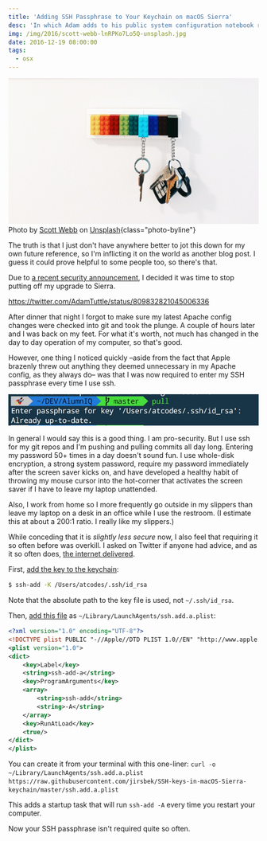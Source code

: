 ```yaml
---
title: 'Adding SSH Passphrase to Your Keychain on macOS Sierra'
desc: 'In which Adam adds to his public system configuration notebook regarding SSH key passphrases and short term memory thereof.'
img: /img/2016/scott-webb-lnRPKo7Lo5Q-unsplash.jpg
date: 2016-12-19 08:00:00
tags:
  - osx
---
```


![Keys hanging from a lego brick used as a keychain attached to some lego bricks on the wall](/img/2016/scott-webb-lnRPKo7Lo5Q-unsplash.jpg)
Photo by <a href="https://unsplash.com/@scottwebb?utm_source=unsplash&utm_medium=referral&utm_content=creditCopyText">Scott Webb</a> on <a href="https://unsplash.com/s/photos/keychain?utm_source=unsplash&utm_medium=referral&utm_content=creditCopyText">Unsplash</a>{class="photo-byline"}

The truth is that I just don't have anywhere better to jot this down for my own future reference, so I'm inflicting it on the world as another blog post. I guess it could prove helpful to some people too, so there's that.

Due to [a recent security announcement][hack], I decided it was time to stop putting off my upgrade to Sierra.

https://twitter.com/AdamTuttle/status/809832821045006336

After dinner that night I forgot to make sure my latest Apache config changes were checked into git and took the plunge. A couple of hours later and I was back on my feet. For what it's worth, not much has changed in the day to day operation of my computer, so that's good.

However, one thing I noticed quickly &ndash;aside from the fact that Apple brazenly threw out anything they deemed unnecessary in my Apache config, as they always do&ndash; was that I was now required to enter my SSH passphrase every time I use ssh.

![SSH passphrase required](/img/2016/ssh-passphrase.jpg)

In general I would say this is a good thing. I am pro-security. But I use ssh for my git repos and I'm pushing and pulling commits all day long. Entering my password 50+ times in a day doesn't sound fun. I use whole-disk encryption, a strong system password, require my password immediately after the screen saver kicks on, and have developed a healthy habit of throwing my mouse cursor into the hot-corner that activates the screen saver if I have to leave my laptop unattended.

Also, I work from home so I more frequently go outside in my slippers than leave my laptop on a desk in an office while I use the restroom. (I estimate this at about a 200:1 ratio. I really like my slippers.)

While conceding that it is _slightly less secure_ now, I also feel that requiring it so often before was overkill. I asked on Twitter if anyone had advice, and as it so often does, [the internet delivered][cwb].

First, [add the key to the keychain][keychain]:

```bash
$ ssh-add -K /Users/atcodes/.ssh/id_rsa
```

Note that the absolute path to the key file is used, not `~/.ssh/id_rsa`.

Then, [add this file][boot] as `~/Library/LaunchAgents/ssh.add.a.plist`:

```xml
<?xml version="1.0" encoding="UTF-8"?>
<!DOCTYPE plist PUBLIC "-//Apple//DTD PLIST 1.0//EN" "http://www.apple.com/DTDs/PropertyList-1.0.dtd">
<plist version="1.0">
<dict>
    <key>Label</key>
    <string>ssh-add-a</string>
    <key>ProgramArguments</key>
    <array>
        <string>ssh-add</string>
        <string>-A</string>
    </array>
    <key>RunAtLoad</key>
    <true/>
</dict>
</plist>
```

You can create it from your terminal with this one-liner: `curl -o ~/Library/LaunchAgents/ssh.add.a.plist https://raw.githubusercontent.com/jirsbek/SSH-keys-in-macOS-Sierra-keychain/master/ssh.add.a.plist`

This adds a startup task that will run `ssh-add -A` every time you restart your computer.

Now your SSH passphrase isn't required quite so often.

[hack]: https://motherboard.vice.com/read/this-300-device-lets-you-steal-a-mac-encryption-password-in-30-seconds
[cwb]: https://twitter.com/AdamTuttle/status/810117274355040256
[keychain]: http://superuser.com/questions/1127067/macos-keeps-asking-my-ssh-passphrase-since-i-updated-to-sierra
[boot]: https://github.com/jirsbek/SSH-keys-in-macOS-Sierra-keychain
